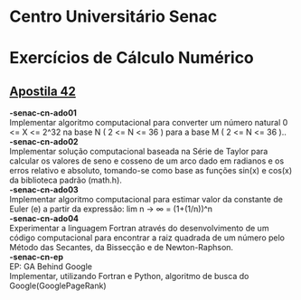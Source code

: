 # Centro Universitário Senac

<h1>Exercícios de Cálculo Numérico</h1>

<h2><a href="https://docs.google.com/document/d/1iHlHrIqbzdTEm2iDiwuBjjT9_XHJyOqFQXrchjRcwW8/edit#">Apostila 42</a></h2>

<b>-senac-cn-ado01</b><br>
Implementar algoritmo computacional para converter um número natural 0 <= X <= 2^32  na base N ( 2 <= N  <= 36 ) para a base M ( 2 <= N  <= 36 )..
<br>
<b>-senac-cn-ado02</b><br>
Implementar solução computacional baseada na Série de Taylor para calcular os valores de seno e cosseno de um arco dado em radianos e os erros relativo e absoluto, tomando-se como base as funções sin(x) e cos(x) da biblioteca padrão (math.h). 
<br>
<b>-senac-cn-ado03</b><br>
Implementar algoritmo computacional para estimar valor da constante de Euler (e) a partir da expressão: lim n -> ∞ = (1+(1/n))^n
<br>
<b>-senac-cn-ado04</b><br>
Experimentar a linguagem Fortran através do desenvolvimento de um código computacional para encontrar a raiz quadrada de um número pelo Método das Secantes, da Bissecção e de Newton-Raphson.
<br>
<b>-senac-cn-ep</b><br>
EP: GA Behind Google<br>
Implementar, utilizando Fortran e Python, algoritmo de busca do Google(GooglePageRank)
<br>


